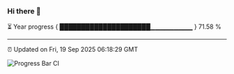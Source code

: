 ### Hi there 👋

⏳ Year progress { █████████████████████▁▁▁▁▁▁▁▁▁ } 71.58 %

---

⏰ Updated on Fri, 19 Sep 2025 06:18:29 GMT

![Progress Bar CI](https://github.com/code-lakshay/GitHub-Actions-Demo/workflows/Progress%20Bar%20CI/badge.svg)
